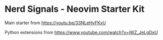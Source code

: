 # Nerd Signals - Neovim Starter Kit


Main starter from https://youtu.be/33NLeHvFKxU

Python extensions from  https://www.youtube.com/watch?v=jWZ_JeLgDxU


